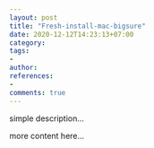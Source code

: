 ```yaml
---
layout: post
title: "Fresh-install-mac-bigsure"
date: 2020-12-12T14:23:13+07:00
category: 
tags: 
- 
author: 
references:
- 
comments: true
---
```



simple description...
<!--more-->

more content here...